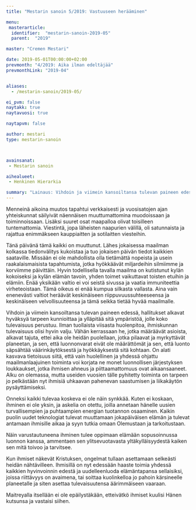 ```yaml
---
title: "Mestarin sanoin 5/2019: Vastuuseen herääminen"

menu:
 masterarticle:
  identifier:  "mestarin-sanoin-2019-05"
  parent:  "2019"

master: "Cremen Mestari"

date: 2019-05-01T00:00:00+02:00
prevmonth: "4/2019: Aika ilman edeltäjää"
prevmonthLink: "2019-04"


aliases:
  - /mestarin-sanoin/2019-05/

ei_pvm: false
naytakk: true
naytavuosi: true

naytapvm: false

author: mestari
type: mestarin-sanoin



avainsanat:
 - Mestarin sanoin

aihealueet:
 - Henkinen Hierarkia

summary: "Lainaus: Vihdoin ja viimein kansoiltansa tulevan paineen edessä, hallitukset alkavat hyväksyä tarpeen kunnioittaa ja ylläpitää sitä ympäristöä, jolle koko tulevaisuus perustuu. Ilman tuollaista viisasta huolenpitoa, ihmiskunnan tulevaisuus olisi hyvin valju."
---
```

<p>Menneinä aikoina muutos tapahtui verkkaisesti ja vuosisatojen ajan yhteiskunnat säilyivät näennäisen muuttumattomina muodoissaan ja toiminnoissaan. Lisäksi suuret osat maapalloa olivat toisilleen tuntemattomia. Viestintä, jopa läheisten naapurien välillä, oli satunnaista ja rajattua enimmäkseen kauppiaitten ja sotilaitten viesteihin.</p>
<p>Tänä päivänä tämä kaikki on muuttunut. Lähes jokaisessa maailman kolkassa tiedonvälitys kukoistaa ja tuo jokaisen päivän tiedot kaikkien saataville. Missään ei ole mahdollista olla tietämättä nopeista ja usein raakalaismaisista tapahtumista, jotka hyökkäävät miljardeihin silmiimme ja korviimme päivittäin. Hyvin todellisella tavalla maailma on kutistunut kylän kokoiseksi ja kylän elämän tavoin, yhden toimet vaikuttavat toisten etuihin ja elämiin. Enää yksikään valtio ei voi seistä sivussa ja vaatia immuniteettia virheteoistaan. Tämä oikeus ei enää kumpua silkasta vallasta. Aina vain enenevästi valtiot heräävät keskinäiseen riippuvuussuhteeseensa ja keskinäiseen velvollisuuteensa ja tämä seikka tietää hyvää maailmalle.</p>
<p>Vihdoin ja viimein kansoiltansa tulevan paineen edessä, hallitukset alkavat hyväksyä tarpeen kunnioittaa ja ylläpitää sitä ympäristöä, jolle koko tulevaisuus perustuu. Ilman tuollaista viisasta huolenpitoa, ihmiskunnan tulevaisuus olisi hyvin valju. Vähän kerrassaan he, jotka määräävät asioista, alkavat tajuta, ettei aika ole heidän puolellaan, jotka pilaavat ja myrkyttävät planeetan, ja sen, että luonnonvarat eivät ole määrättömät ja sen, että luonto säpsähtää väärinkäytöksestä ja hyökkäyksestä sitä kohtaan. On alati kasvava tietoisuus siitä, että vain huolellinen ja yhdessä ohjattu maailmanlaajuinen toiminta voi korjata ne monet luonnollisen järjestyksen loukkaukset, jotka ihmisen ahneus ja piittaamattomuus ovat aikaansaaneet. Alku on olemassa, mutta useiden vuosien tälle pyhitetty toiminta on tarpeen jo pelkästään nyt ihmisiä uhkaavan pahenevan saastumisen ja liikakäytön pysäyttämiseksi.</p>
<p>Onneksi kaikki tulevaa koskeva ei ole näin synkkää. Kuten ei koskaan, ihminen ei ole yksin, ja askelia on otettu, joilla annetaan hänelle uusien turvallisempien ja puhtaampien energian tuotannon osaaminen. Kaikin puolin uudet teknologiat tulevat muuttamaan jokapäiväisen elämän ja tulevat antamaan ihmisille aikaa ja syyn tutkia omaan Olemustaan ja tarkoitustaan.</p>
<p>Näin varustautuneena ihminen tulee oppimaan elämään sopusoinnussa luonnon kanssa, ammentaen sen ylitsevuotavasta yltäkylläisyydestä kaiken sen mitä toivoo ja tarvitsee.</p>
<p>Kun ihmiset näkevät Kristuksen, ongelmat tullaan asettamaan selkeästi heidän nähtävilleen. Ihmisillä on nyt edessään haaste toimia yhdessä kaikkien hyvinvoinnin edestä ja uudelleenluoda elämäntapansa sellaisiksi, joissa riittävyys on avaimena, tai soittaa kuolinkelloa jo pahoin kärsineelle planeetalle ja siten asettaa tulevaisuutensa äärimmäiseen vaaraan.</p>
<p>Maitreyalla itsellään ei ole epäilystäkään, etteivätkö ihmiset kuulisi Hänen kutsunsa ja vastaisi siihen.</p>